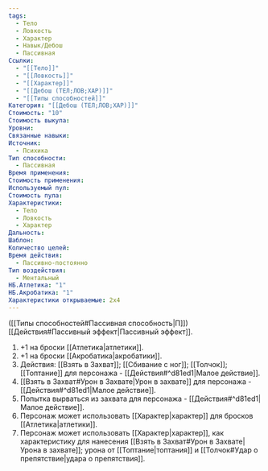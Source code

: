```yaml
---
tags:
  - Тело
  - Ловкость
  - Характер
  - Навык/Дебош
  - Пассивная
Ссылки:
  - "[[Тело]]"
  - "[[Ловкость]]"
  - "[[Характер]]"
  - "[[Дебош (ТЕЛ;ЛОВ;ХАР)]]"
  - "[[Типы способностей]]"
Категория: "[[Дебош (ТЕЛ;ЛОВ;ХАР)]]"
Стоимость: "10"
Стоимость выкупа:
Уровни:
Связанные навыки:
Источник:
  - Психика
Тип способности:
  - Пассивная
Время применения:
Стоимость применения:
Используемый пул:
Стоимость пула:
Характеристики:
  - Тело
  - Ловкость
  - Характер
Дальность:
Шаблон:
Количество целей:
Время действия:
  - Пассивно-постоянно
Тип воздействия:
  - Ментальный
НБ.Атлетика: "1"
НБ.Акробатика: "1"
Характеристики открываемые: 2x4
---
```

([[Типы способностей#Пассивная способность|П]]) [[Действия#Пассивный эффект|Пассивный эффект]]. 

1. +1 на броски [[Атлетика|атлетики]].
2. +1 на броски [[Акробатика|акробатики]]. 
3. Действия: [[Взять в Захват]]; [[Сбивание с ног]]; [[Толчок]]; [[Топтание]] для персонажа - [[Действия#^d81ed1|Малое действие]].  
4. [[Взять в Захват#Урон в Захвате|Урон в захвате]] для персонажа - [[Действия#^d81ed1|Малое действие]]. 
5. Попытка вырваться из захвата для персонажа - [[Действия#^d81ed1|Малое действие]]. 
6. Персонаж может использовать [[Характер|характер]] для бросков [[Атлетика|атлетики]].
7. Персонаж может использовать [[Характер|характер]], как характеристику для нанесения [[Взять в Захват#Урон в Захвате|Урона в захвате]]; урона от [[Топтание|топтания]] и [[Толчок#Удар о препятствие|удара о препятствия]].